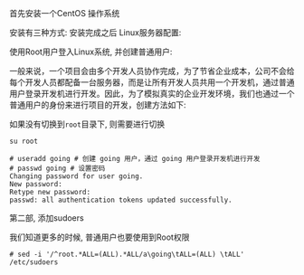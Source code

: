 首先安装一个CentOS 操作系统

安装有三种方式:
    安装完成之后
        Linux服务器配置:

使用Root用户登入Linux系统, 并创建普通用户:


一般来说，一个项目会由多个开发人员协作完成，为了节省企业成本，公司不会给每个开发人员都配备一台服务器，而是让所有开发人员共用一个开发机，通过普通用户登录开发机进行开发。因此，为了模拟真实的企业开发环境，我们也通过一个普通用户的身份来进行项目的开发，创建方法如下:

如果没有切换到`root`目录下, 则需要进行切换
```shell
su root
```


```centos
# useradd going # 创建 going 用户，通过 going 用户登录开发机进行开发
# passwd going # 设置密码
Changing password for user going.
New password:
Retype new password:
passwd: all authentication tokens updated successfully.
```

第二部, 添加sudoers

我们知道更多的时候, 普通用户也要使用到Root权限

```
# sed -i '/^root.*ALL=(ALL).*ALL/a\going\tALL=(ALL) \tALL' /etc/sudoers
```


